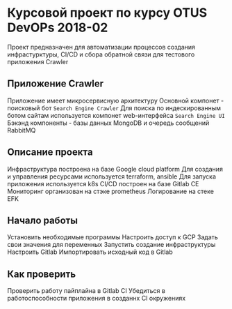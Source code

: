 # Курсовой проект по курсу OTUS DevOPs 2018-02
Проект предназначен для автоматизации процессов создания инфрастурктуры, CI/CD и сбора обратной связи для тестового приложения Crawler

## Приложение Crawler
Приложение имеет микросервисную архитектуру
Основной компонет - поисковый бот `Search Engine Crawler` 
Для поиска по индескированным ботом сайтам используется компонет web-интерфейса `Search Engine UI`
Бэкэнд компоненты -  базы данных MongoDB и очередь сообщений RabbitMQ

## Описание проекта

Инфраструктура построена на базе Google cloud platform
Для создания и управления ресурсами используется terraform, ansible
Для запуска приложения используется k8s
CI/CD построен на базе Gitlab CE
Мониторинг организован на стэке prometheus
Логирование на стеке EFK

## Начало работы
Установить необходимые программы
Настроить доступ к GCP
Задать свои значения для переменных
Запустить создание инфраструктуры
Настроить Gitlab
Импортировать исходный код в Gitlab

## Как проверить
Проверить работу пайплайна в Gitlab CI
Убедиться в работоспособности приложения в созданнх CI окружениях
